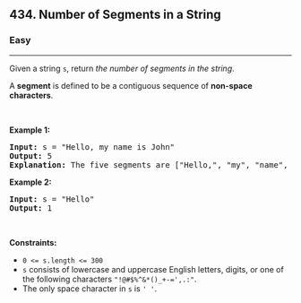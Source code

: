 <h2>434. Number of Segments in a String</h2><h3>Easy</h3><hr><div><p>Given a string <code>s</code>, return <em>the number of segments in the string</em>.</p>

<p>A <strong>segment</strong> is defined to be a contiguous sequence of <strong>non-space characters</strong>.</p>

<p>&nbsp;</p>
<p><strong>Example 1:</strong></p>

<pre><strong>Input:</strong> s = "Hello, my name is John"
<strong>Output:</strong> 5
<strong>Explanation:</strong> The five segments are ["Hello,", "my", "name", "is", "John"]
</pre>

<p><strong>Example 2:</strong></p>

<pre><strong>Input:</strong> s = "Hello"
<strong>Output:</strong> 1
</pre>

<p>&nbsp;</p>
<p><strong>Constraints:</strong></p>

<ul>
	<li><code>0 &lt;= s.length &lt;= 300</code></li>
	<li><code>s</code> consists of lowercase and uppercase English letters, digits, or one of the following characters <code>"!@#$%^&amp;*()_+-=',.:"</code>.</li>
	<li>The only space character in <code>s</code> is <code>' '</code>.</li>
</ul>
</div>